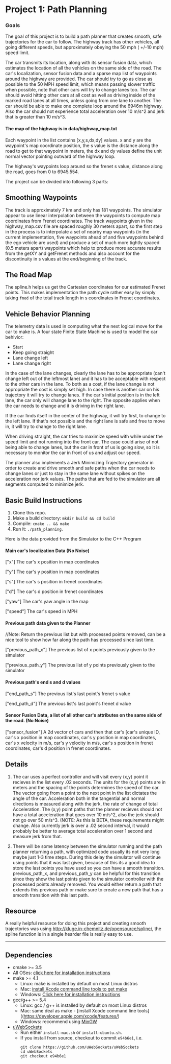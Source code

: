 # Project 1: Path Planning
   

### Goals

The goal of this project is to build a path planner that creates smooth, safe trajectories for the car to follow. The highway track has other vehicles, all going different speeds, but approximately obeying the 50 mph ( +/-10 mph) speed limit.

The car transmits its location, along with its sensor fusion data, which estimates the location of all the vehicles on the same side of the road.
The car's localization, sensor fusion data and a sparse map list of waypoints around the highway are provided. The car should try to go as close as possible to the 50 MPH speed limit, which means passing slower traffic when possible, note that other cars will try to change lanes too. The car should avoid hitting other cars at all cost as well as driving inside of the marked road lanes at all times, unless going from one lane to another. The car should be able to make one complete loop around the 6946m highway. Also the car should not experience total acceleration over 10 m/s^2 and jerk that is greater than 10 m/s^3.

#### The map of the highway is in data/highway_map.txt
Each waypoint in the list contains  [x,y,s,dx,dy] values. x and y are the waypoint's map coordinate position, the s value is the distance along the road to get to that waypoint in meters, the dx and dy values define the unit normal vector pointing outward of the highway loop.

The highway's waypoints loop around so the frenet s value, distance along the road, goes from 0 to 6945.554.


The project can be divided into following 3 parts:


## Smoothing Waypoints

The track is approximately 7 km and only has 181 waypoints.  The simulator appear to use linear
interpolation between the waypoints to compute map coordinates from Frenet coordinates.  The track waypoints given in the highway_map.csv file are spaced roughly 30 meters apart, so the first step in the process is to interpolate a set of nearby map waypoints (in the current implementation, five waypoints ahead of and five waypoints behind the ego vehicle are used) and produce a set of much more tightly spaced (0.5 meters apart) waypoints which help to produce more accurate results from the getXY and getFrenet methods and also account for the discontinuity in s values at the end/beginning of the track.


## The Road Map

The spline.h helps us get the Cartesian coordinates for our estimated Frenet points.  This makes implementation the path cycle rather easy by simply taking `fmod` of the total track length in s coordinates in Frenet coordinates. 


## Vehicle Behavior Planning

The telemetry data is used in computing what the next logical move
for the car to make is. A four state Finite State Machine is used to model the car behivior:

 * Start
 * Keep going straight
 * Lane change left
 * Lane change right

In the case of the lane changes, clearly the lane has to be appropriate (can't change 
left out of the leftmost lane) and it has to be acceptable with respect to the 
other cars in the lane.  To both as a cost, if the lane change is not appropriate
the cost is simply set high. In case there is another car on his trajectory it will try to change lanes. If the car's initial position is in the left lane, the car only will change lane to the right. The opposite applies when the car needs to change and it is driving in the right lane.

If the car finds itself in the center of the highway, it will try first, to change to the left lane. If that's not possible and the right lane is safe and free to move in, it will try to change to the right lane.

When driving straight, the car tries to maximize speed with while under the speed limit and not running into the front car.  The case could arise of not being able to change 
lanes, but the car in front of us is going slow, so it is necessary to monitor the 
car in front of us and adjust our speed.

The planner also implements a Jerk Minimizing Trajectory generator in order to create and drive smooth and safe paths when the car needs to change lanes or just to stay in the same lane without spikes on the acceleration nor jerk values. The paths that are fed to the simulator are all segments computed to minimize jerk.  

## Basic Build Instructions

1. Clone this repo.
2. Make a build directory: `mkdir build && cd build`
3. Compile: `cmake .. && make`
4. Run it: `./path_planning`.

Here is the data provided from the Simulator to the C++ Program

#### Main car's localization Data (No Noise)

["x"] The car's x position in map coordinates

["y"] The car's y position in map coordinates

["s"] The car's s position in frenet coordinates

["d"] The car's d position in frenet coordinates

["yaw"] The car's yaw angle in the map

["speed"] The car's speed in MPH

#### Previous path data given to the Planner

//Note: Return the previous list but with processed points removed, can be a nice tool to show how far along
the path has processed since last time. 

["previous_path_x"] The previous list of x points previously given to the simulator

["previous_path_y"] The previous list of y points previously given to the simulator

#### Previous path's end s and d values 

["end_path_s"] The previous list's last point's frenet s value

["end_path_d"] The previous list's last point's frenet d value

#### Sensor Fusion Data, a list of all other car's attributes on the same side of the road. (No Noise)

["sensor_fusion"] A 2d vector of cars and then that car's [car's unique ID, car's x position in map coordinates, car's y position in map coordinates, car's x velocity in m/s, car's y velocity in m/s, car's s position in frenet coordinates, car's d position in frenet coordinates. 

## Details

1. The car uses a perfect controller and will visit every (x,y) point it recieves in the list every .02 seconds. The units for the (x,y) points are in meters and the spacing of the points determines the speed of the car. The vector going from a point to the next point in the list dictates the angle of the car. Acceleration both in the tangential and normal directions is measured along with the jerk, the rate of change of total Acceleration. The (x,y) point paths that the planner recieves should not have a total acceleration that goes over 10 m/s^2, also the jerk should not go over 50 m/s^3. (NOTE: As this is BETA, these requirements might change. Also currently jerk is over a .02 second interval, it would probably be better to average total acceleration over 1 second and measure jerk from that.

2. There will be some latency between the simulator running and the path planner returning a path, with optimized code usually its not very long maybe just 1-3 time steps. During this delay the simulator will continue using points that it was last given, because of this its a good idea to store the last points you have used so you can have a smooth transition. previous_path_x, and previous_path_y can be helpful for this transition since they show the last points given to the simulator controller with the processed points already removed. You would either return a path that extends this previous path or make sure to create a new path that has a smooth transition with this last path.

## Resource

A really helpful resource for doing this project and creating smooth trajectories was using http://kluge.in-chemnitz.de/opensource/spline/, the spline function is in a single hearder file is really easy to use.

---

## Dependencies

* cmake >= 3.5
 * All OSes: [click here for installation instructions](https://cmake.org/install/)
* make >= 4.1
  * Linux: make is installed by default on most Linux distros
  * Mac: [install Xcode command line tools to get make](https://developer.apple.com/xcode/features/)
  * Windows: [Click here for installation instructions](http://gnuwin32.sourceforge.net/packages/make.htm)
* gcc/g++ >= 5.4
  * Linux: gcc / g++ is installed by default on most Linux distros
  * Mac: same deal as make - [install Xcode command line tools]((https://developer.apple.com/xcode/features/)
  * Windows: recommend using [MinGW](http://www.mingw.org/)
* [uWebSockets](https://github.com/uWebSockets/uWebSockets)
  * Run either `install-mac.sh` or `install-ubuntu.sh`.
  * If you install from source, checkout to commit `e94b6e1`, i.e.
    ```
    git clone https://github.com/uWebSockets/uWebSockets 
    cd uWebSockets
    git checkout e94b6e1
    ```


